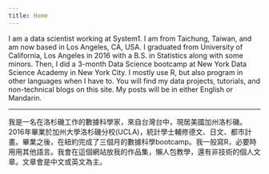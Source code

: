 ```yaml
---
title: Home
---
```


I am a data scientist working at System1. I am from Taichung, Taiwan, and am now based in Los Angeles, CA, USA. I graduated from University of California, Los Angeles in 2016 with a B.S. in Statistics along with some minors. Then, I did a 3-month Data Science bootcamp at New York Data Science Academy in New York City. I mostly use R, but also program in other languages when I have to. You will find my data projects, tutorials, and non-technical blogs on this site. My posts will be in either English or Mandarin. 

-----
我是一名在洛杉磯工作的數據科學家，來自台灣台中，現居美國加州洛杉磯。2016年畢業於加州大學洛杉磯分校(UCLA)，統計學士輔修德文、日文、都市計畫。畢業之後，在紐約完成了三個月的數據科學bootcamp。我一般寫R，必要時用用其他語言。我會在這個網站放我的作品集，懶人包教學，還有非技術的個人文章。文章會是中文或英文為主。
